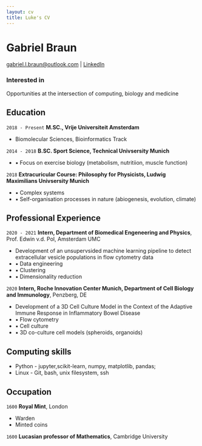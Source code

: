 ```yaml
---
layout: cv
title: Luke's CV
---
```

# Gabriel Braun

<div id="webaddress">
<a href="gabriel.l.braun@outlook.com">gabriel.l.braun@outlook.com</a>
| <a href="https://www.linkedin.com/in/gabriel-braun-84b744171/">LinkedIn</a>
</div>


### Interested in

Opportunities at the intersection of computing, biology and medicine


## Education

`2018 - Present`
__M.SC., Vrije Universiteit Amsterdam__

- Biomolecular Sciences, Bioinformatics Track

`2014 - 2018`
__B.SC. Sport Science, Technical Univsersity Munich__

- ▪ Focus on exercise biology (metabolism, nutritiion, muscle function)

`2018`
__Extracuricular Course: Philosophy for Physicists, Ludwig Maximilians Univsersity Munich__

- ▪ Complex systems
- ▪ Self-organisation processes in nature (abiogenesis, evolution, climate)



## Professional Experience

`2020 - 2021`
__Intern, Department of Biomedical Engeneering and Physics__, Prof. Edwin v.d. Pol, Amsterdam UMC

- Development of an unsupervsided machine learning pipeline to detect extracellular vesicle populations in flow cytometry data
- ▪ Data engineering
- ▪ Clustering
- ▪ Dimensionality reduction

`2020`
__Intern, Roche Innovation Center Munich, Department of Cell Biology and Immunology__, Penzberg, DE

- Development of a 3D Cell Culture Model in the Context of the Adaptive Immune Response in Inflammatory Bowel Disease
- ▪ Flow cytometry
- ▪ Cell culture
- ▪ 3D co-culture cell models (spheroids, organoids) 



## Computing skills

- Python - jupyter,scikit-learn, numpy, matplotlib, pandas;
- Linux - Git, bash, unix filesystem, ssh


## Occupation

`1600`
__Royal Mint__, London

- Warden
- Minted coins

`1600`
__Lucasian professor of Mathematics__, Cambridge University


